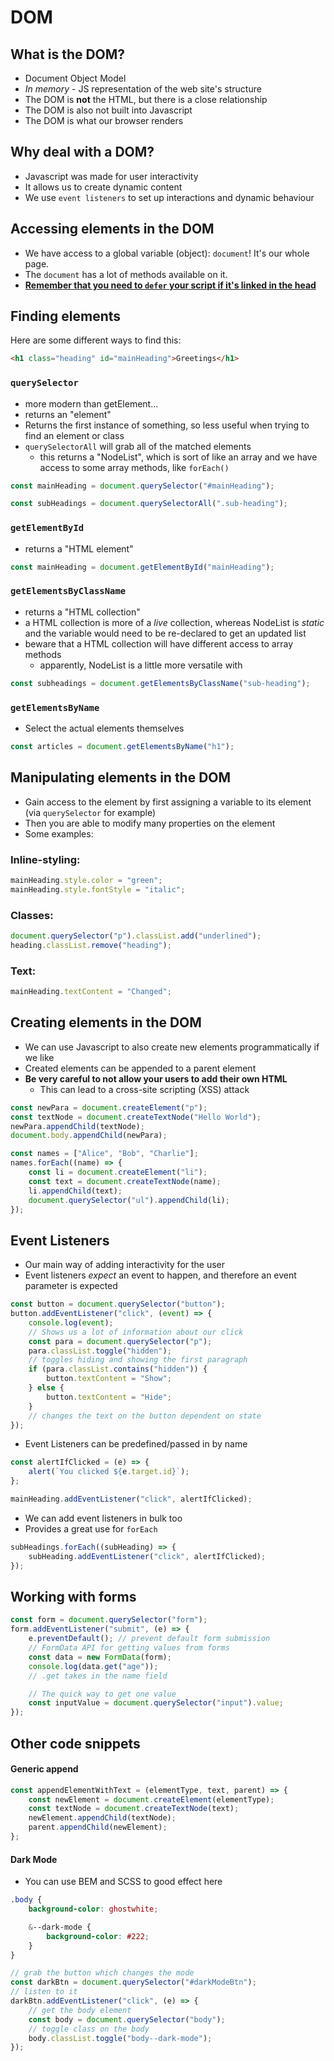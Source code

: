 # DOM

## What is the DOM?

- Document Object Model
- _In memory_ - JS representation of the web site's structure
- The DOM is **not** the HTML, but there is a close relationship
- The DOM is also not built into Javascript
- The DOM is what our browser renders

## Why deal with a DOM?

- Javascript was made for user interactivity
- It allows us to create dynamic content
- We use `event listeners` to set up interactions and dynamic behaviour

## Accessing elements in the DOM

- We have access to a global variable (object): `document`! It's our whole page.
- The `document` has a lot of methods available on it.
- <ins>**Remember that you need to `defer` your script if it's linked in the head**</ins>

## Finding elements

Here are some different ways to find this:

```html
<h1 class="heading" id="mainHeading">Greetings</h1>
```

### `querySelector`

- more modern than getElement...
- returns an "element"
- Returns the first instance of something, so less useful when trying to find an element or class
- `querySelectorAll` will grab all of the matched elements
  - this returns a "NodeList", which is sort of like an array and we have access to some array methods, like `forEach()`

```js
const mainHeading = document.querySelector("#mainHeading");

const subHeadings = document.querySelectorAll(".sub-heading");
```

### `getElementById`

- returns a "HTML element"

```js
const mainHeading = document.getElementById("mainHeading");
```

### `getElementsByClassName`

- returns a "HTML collection"
- a HTML collection is more of a _live_ collection, whereas NodeList is _static_ and the variable would need to be re-declared to get an updated list
- beware that a HTML collection will have different access to array methods
  - apparently, NodeList is a little more versatile with

```js
const subheadings = document.getElementsByClassName("sub-heading");
```

### `getElementsByName`

- Select the actual elements themselves

```js
const articles = document.getElementsByName("h1");
```

## Manipulating elements in the DOM

- Gain access to the element by first assigning a variable to its element (via `querySelector` for example)
- Then you are able to modify many properties on the element
- Some examples:

### Inline-styling:

```js
mainHeading.style.color = "green";
mainHeading.style.fontStyle = "italic";
```

### Classes:

```js
document.querySelector("p").classList.add("underlined");
heading.classList.remove("heading");
```

### Text:

```js
mainHeading.textContent = "Changed";
```

## Creating elements in the DOM

- We can use Javascript to also create new elements programmatically if we like
- Created elements can be appended to a parent element
- **Be very careful to not allow your users to add their own HTML**
  - This can lead to a cross-site scripting (XSS) attack

```js
const newPara = document.createElement("p");
const textNode = document.createTextNode("Hello World");
newPara.appendChild(textNode);
document.body.appendChild(newPara);
```

```js
const names = ["Alice", "Bob", "Charlie"];
names.forEach((name) => {
	const li = document.createElement("li");
	const text = document.createTextNode(name);
	li.appendChild(text);
	document.querySelector("ul").appendChild(li);
});
```

## Event Listeners

- Our main way of adding interactivity for the user
- Event listeners _expect_ an event to happen, and therefore an event parameter is expected

```js
const button = document.querySelector("button");
button.addEventListener("click", (event) => {
	console.log(event);
	// Shows us a lot of information about our click
	const para = document.querySelector("p");
	para.classList.toggle("hidden");
	// toggles hiding and showing the first paragraph
	if (para.classList.contains("hidden")) {
		button.textContent = "Show";
	} else {
		button.textContent = "Hide";
	}
	// changes the text on the button dependent on state
});
```

- Event Listeners can be predefined/passed in by name

```js
const alertIfClicked = (e) => {
	alert(`You clicked ${e.target.id}`);
};

mainHeading.addEventListener("click", alertIfClicked);
```

- We can add event listeners in bulk too
- Provides a great use for `forEach`

```js
subHeadings.forEach((subHeading) => {
	subHeading.addEventListener("click", alertIfClicked);
});
```

## Working with forms

```js
const form = document.querySelector("form");
form.addEventListener("submit", (e) => {
	e.preventDefault(); // prevent default form submission
	// FormData API for getting values from forms
	const data = new FormData(form);
	console.log(data.get("age"));
	// .get takes in the name field

	// The quick way to get one value
	const inputValue = document.querySelector("input").value;
});
```

## Other code snippets

#### Generic append

```js
const appendElementWithText = (elementType, text, parent) => {
	const newElement = document.createElement(elementType);
	const textNode = document.createTextNode(text);
	newElement.appendChild(textNode);
	parent.appendChild(newElement);
};
```

#### Dark Mode

- You can use BEM and SCSS to good effect here

```scss
.body {
	background-color: ghostwhite;

	&--dark-mode {
		background-color: #222;
	}
}
```

```js
// grab the button which changes the mode
const darkBtn = document.querySelector("#darkModeBtn");
// listen to it
darkBtn.addEventListener("click", (e) => {
	// get the body element
	const body = document.querySelector("body");
	// toggle class on the body
	body.classList.toggle("body--dark-mode");
});
```
